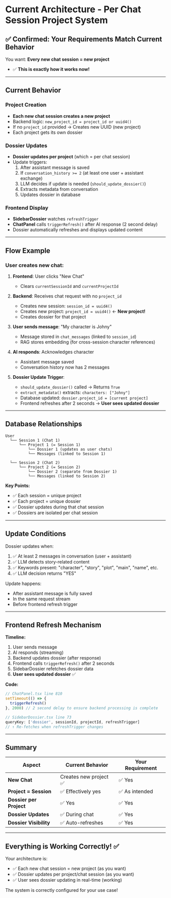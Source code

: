 # Current Architecture - Per Chat Session Project System

## ✅ Confirmed: Your Requirements Match Current Behavior

You want: **Every new chat session = new project**
- ✅ **This is exactly how it works now!**

---

## Current Behavior

### Project Creation
- **Each new chat session creates a new project**
- Backend logic: `new_project_id = project_id or uuid4()`
- If no `project_id` provided → Creates new UUID (new project)
- Each project gets its own dossier

### Dossier Updates
- **Dossier updates per project** (which = per chat session)
- Update triggers:
  1. After assistant message is saved
  2. If `conversation_history >= 2` (at least one user + assistant exchange)
  3. LLM decides if update is needed (`should_update_dossier()`)
  4. Extracts metadata from conversation
  5. Updates dossier in database

### Frontend Display
- **SidebarDossier** watches `refreshTrigger`
- **ChatPanel** calls `triggerRefresh()` after AI response (2 second delay)
- Dossier automatically refreshes and displays updated content

---

## Flow Example

### User creates new chat:

1. **Frontend**: User clicks "New Chat"
   - Clears `currentSessionId` and `currentProjectId`
   
2. **Backend**: Receives chat request with no `project_id`
   - Creates new session: `session_id = uuid4()`
   - Creates new project: `project_id = uuid4()` ← **New project!**
   - Creates dossier for that project
   
3. **User sends message**: "My character is Johny"
   - Message stored in `chat_messages` (linked to `session_id`)
   - RAG stores embedding (for cross-session character references)
   
4. **AI responds**: Acknowledges character
   - Assistant message saved
   - Conversation history now has 2 messages
   
5. **Dossier Update Trigger**:
   - `should_update_dossier()` called → Returns `True`
   - `extract_metadata()` extracts: `characters: ["Johny"]`
   - Database updated: `dossier.project_id = [current project]`
   - Frontend refreshes after 2 seconds → **User sees updated dossier**

---

## Database Relationships

```
User
  └── Session 1 (Chat 1)
      └── Project 1 (= Session 1)
          └── Dossier 1 (updates as user chats)
          └── Messages (linked to Session 1)
              
  └── Session 2 (Chat 2)
      └── Project 2 (= Session 2)
          └── Dossier 2 (separate from Dossier 1)
          └── Messages (linked to Session 2)
```

**Key Points:**
- ✅ Each session = unique project
- ✅ Each project = unique dossier
- ✅ Dossier updates during that chat session
- ✅ Dossiers are isolated per chat session

---

## Update Conditions

Dossier updates when:
1. ✅ At least 2 messages in conversation (user + assistant)
2. ✅ LLM detects story-related content
3. ✅ Keywords present: "character", "story", "plot", "main", "name", etc.
4. ✅ LLM decision returns "YES"

Update happens:
- After assistant message is fully saved
- In the same request stream
- Before frontend refresh trigger

---

## Frontend Refresh Mechanism

**Timeline:**
1. User sends message
2. AI responds (streaming)
3. Backend updates dossier (after response)
4. Frontend calls `triggerRefresh()` after 2 seconds
5. SidebarDossier refetches dossier data
6. **User sees updated dossier** ✅

**Code:**
```typescript
// ChatPanel.tsx line 810
setTimeout(() => {
  triggerRefresh()
}, 2000) // 2 second delay to ensure backend processing is complete
```

```typescript
// SidebarDossier.tsx line 73
queryKey: ['dossier', sessionId, projectId, refreshTrigger]
// ↑ Re-fetches when refreshTrigger changes
```

---

## Summary

| Aspect | Current Behavior | Your Requirement |
|--------|------------------|------------------|
| **New Chat** | Creates new project ✅ | ✅ Yes |
| **Project = Session** | ✅ Effectively yes | ✅ As intended |
| **Dossier per Project** | ✅ Yes | ✅ Yes |
| **Dossier Updates** | ✅ During chat | ✅ Yes |
| **Dossier Visibility** | ✅ Auto-refreshes | ✅ Yes |

---

## Everything is Working Correctly! ✅

Your architecture is:
- ✅ Each new chat session = new project (as you want)
- ✅ Dossier updates per project/chat session (as you want)
- ✅ User sees dossier updating in real-time (working)

The system is correctly configured for your use case!

